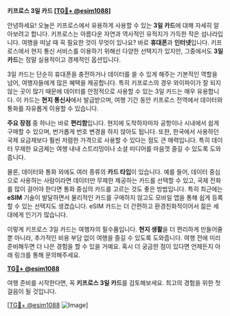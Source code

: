 **키프로스 3일 카드 [[TG💪+ @esim1088](https://t.me/s/esim1088)]**

안녕하세요! 오늘은 키프로스에서 유용하게 사용할 수 있는 **3일 카드**에 대해 자세히 알아보려고 합니다. 키프로스는 아름다운 자연과 역사적인 유적지가 가득한 작은 섬나라입니다. 여행을 떠날 때 꼭 필요한 것이 무엇이 있나요? 바로 **휴대폰**과 **인터넷**입니다. 키프로스에서 현지 통신 서비스를 이용하기 위해선 다양한 선택지가 있지만, 그중에서도 **3일 카드**는 정말 실용적이고 경제적인 옵션입니다.

3일 카드는 단순히 휴대폰을 충전하거나 데이터를 쓸 수 있게 해주는 기본적인 역할을 넘어, 여행자들에게 많은 혜택을 제공합니다. 특히 키프로스의 경우 와이파이가 잘 되지 않는 곳이 많기 때문에 데이터를 안정적으로 사용할 수 있는 3일 카드는 매우 유용합니다. 이 카드는 **현지 통신사**에서 발급받으며, 여행 기간 동안 키프로스 전역에서 데이터와 통화를 자유롭게 이용할 수 있습니다.

**주요 장점** 중 하나는 바로 **편리함**입니다. 현지에 도착하자마자 공항이나 시내에서 쉽게 구매할 수 있으며, 번거롭게 번호 변경을 하지 않아도 됩니다. 또한, 한국에서 사용하던 국제 요금제보다 훨씬 저렴한 가격으로 사용할 수 있다는 점도 큰 매력입니다. 특히 데이터 무제한 요금제는 여행 내내 스트리밍이나 소셜 미디어를 마음껏 즐길 수 있도록 도와줍니다.

물론, 데이터와 통화 외에도 여러 종류의 **카드 타입**이 있습니다. 예를 들어, 데이터 중심으로 사용하는 사람이라면 데이터만 무제한 제공하는 카드를 선택할 수 있고, 국제 전화를 많이 걸어야 한다면 통화 중심의 카드를 고르는 것도 좋은 방법입니다. 특히 최근에는 **eSIM** 기술이 발달하면서 물리적인 카드를 구매하지 않고도 모바일 앱을 통해 쉽게 등록할 수 있는 선택지도 생겼습니다. eSIM 카드는 더 간편하고 환경친화적이어서 젊은 세대에게 인기가 많습니다.

이렇게 키프로스 3일 카드는 여행자의 필수품입니다. **현지 생활**을 더 편리하게 만들어줄 뿐 아니라, 추가적인 비용 부담 없이 여행을 즐길 수 있도록 도와줍니다. 여행 전에 미리 준비해두면 더 나은 경험을 할 수 있을 거예요. 혹시 더 궁금한 점이 있다면 언제든지 아래 링크를 통해 문의해주세요. 

**[TG💪+ @esim1088](https://t.me/s/esim1088)**  

여행 준비를 시작한다면, 꼭 **키프로스 3일 카드**를 검토해보세요. 최고의 경험을 위한 첫걸음이 될 것입니다. 

[[TG💪+ @esim1088](https://t.me/s/esim1088) ![Image](https://i.postimg.cc/Y0z9fWf4/image.png)]